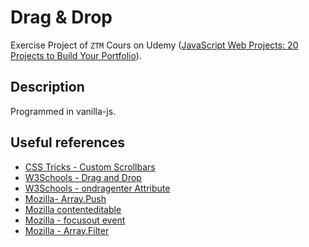 # Drag & Drop

Exercise Project of `ZTM` Cours on Udemy ([JavaScript Web Projects: 20 Projects to Build Your Portfolio](https://www.udemy.com/course/javascript-web-projects-to-build-your-portfolio-resume)).

## Description

Programmed in vanilla-js.

## Useful references

- [CSS Tricks - Custom Scrollbars](https://css-tricks.com/the-current-state-of-styling-scrollbars-in-css/)
- [W3Schools - Drag and Drop](https://www.w3schools.com/html/html5_draganddrop.asp)
- [W3Schools - ondragenter Attribute](https://www.w3schools.com/tags/att_ondragenter.asp)
- [Mozilla- Array.Push](https://developer.mozilla.org/en-US/docs/Web/JavaScript/Reference/Global_Objects/Array/push)
- [Mozilla contenteditable](https://developer.mozilla.org/en-US/docs/Web/HTML/Global_attributes/contenteditable)
- [Mozilla - focusout event](https://developer.mozilla.org/en-US/docs/Web/API/Element/focusout_event)
- [Mozilla - Array.Filter](https://developer.mozilla.org/en-US/docs/Web/JavaScript/Reference/Global_Objects/Array/filter)